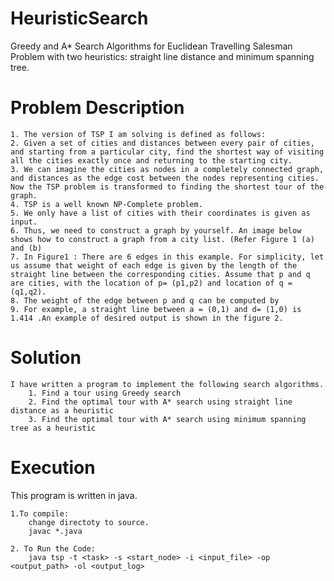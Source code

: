 HeuristicSearch
===============
Greedy and A* Search Algorithms for Euclidean Travelling Salesman Problem with two heuristics:  straight line distance and  minimum spanning tree.

Problem Description
====================
	1. The version of TSP I am solving is defined as follows: 
 	2. Given a set of cities and distances between every pair of cities, and starting from a particular city, find the shortest way of visiting all the cities exactly once and returning to the starting city. 
 	3. We can imagine the cities as nodes in a completely connected graph, and distances as the edge cost between the nodes representing cities. Now the TSP problem is transformed to finding the shortest tour of the graph. 
 	4. TSP is a well known NP-Complete problem. 
 	5. We only have a list of cities with their coordinates is given as input.
 	6. Thus, we need to construct a graph by yourself. An image below shows how to construct a graph from a city list. (Refer Figure 1 (a) and (b)
 	7. In Figure1 : There are 6 edges in this example. For simplicity, let us assume that weight of each edge is given by the length of the straight line between the corresponding cities. Assume that p and q are cities, with the location of p= (p1,p2) and location of q = (q1,q2). 
 	8. The weight of the edge between p and q can be computed by 
	9. For example, a straight line between a = (0,1) and d= (1,0) is 1.414 .An example of desired output is shown in the figure 2. 

Solution
=========
	I have written a program to implement the following search algorithms. 
		1. Find a tour using Greedy search 
 		2. Find the optimal tour with A* search using straight line distance as a heuristic 
 		3. Find the optimal tour with A* search using minimum spanning tree as a heuristic 


Execution
==========
This program is written in java.

 	1.To compile:
		change directoty to source.
		javac *.java

	2. To Run the Code:
		java tsp -t <task> -s <start_node> -i <input_file> -op <output_path> -ol <output_log> 
